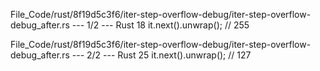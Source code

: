 File_Code/rust/8f19d5c3f6/iter-step-overflow-debug/iter-step-overflow-debug_after.rs --- 1/2 --- Rust
                                                                                                                                                            18         it.next().unwrap(); // 255

File_Code/rust/8f19d5c3f6/iter-step-overflow-debug/iter-step-overflow-debug_after.rs --- 2/2 --- Rust
                                                                                                                                                            25         it.next().unwrap(); // 127

